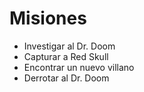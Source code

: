 # Misiones

* Investigar al Dr. Doom
* Capturar a Red Skull
* Encontrar un nuevo villano
* Derrotar al Dr. Doom
